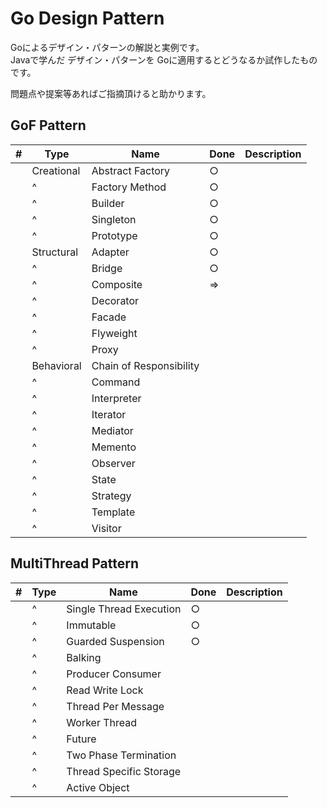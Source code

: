 # Go Design Pattern

Goによるデザイン・パターンの解説と実例です。  
Javaで学んだ デザイン・パターンを Goに適用するとどうなるか試作したものです。  

問題点や提案等あればご指摘頂けると助かります。

## GoF Pattern
| # | Type | Name | Done | Description |
| --- | --- | --- | --- | --- |
| | Creational | Abstract Factory | ○ | |
| | ^ | Factory Method | ○ | |
| | ^ | Builder | ○ | |
| | ^ | Singleton | ○ | |
| | ^ | Prototype | ○ | |
| | Structural |Adapter | ○ | |
| | ^ | Bridge  | ○ | |
| | ^ | Composite| ⇒ | |
| | ^ | Decorator | | |
| | ^ | Facade | | |
| | ^ | Flyweight | | |
| | ^ | Proxy | | |
| | Behavioral | Chain of Responsibility  | | |
| | ^ | Command| | |
| | ^ | Interpreter| | |
| | ^ | Iterator | | |
| | ^ | Mediator | | |
| | ^ | Memento | | |
| | ^ | Observer | | |
| | ^ | State | | |
| | ^ | Strategy | | |
| | ^ | Template | | |
| | ^ | Visitor | | |

## MultiThread Pattern 
| # | Type | Name | Done | Description |
| --- | --- | --- | --- | --- |
| | ^ | Single Thread Execution | ○ | |
| | ^ | Immutable | ○ | |
| | ^ | Guarded Suspension | ○ | |
| | ^ | Balking | | |
| | ^ | Producer Consumer | | |
| | ^ | Read Write Lock | | |
| | ^ | Thread Per Message | | |
| | ^ | Worker Thread | | |
| | ^ | Future | | |
| | ^ | Two Phase Termination | | |
| | ^ | Thread Specific Storage | | |
| | ^ | Active Object | | |
